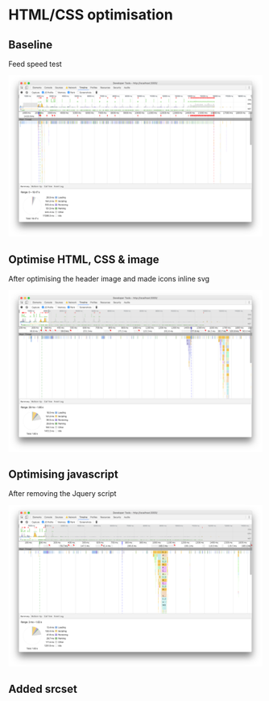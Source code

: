 <!-- # HTML/CSS optimisation

## Baseline

Feed speed test
![Feed baseline](/screenshots/master_speed_test-feed.png)

Detail speed test
![Detail baseline](/screenshots/master_speed_test-detail.png)


## Optimise HTML & CSS

Feed speed test
![Feed exercise2](/screenshots/html-css_speed_test-feed.png)

Detail speed test
![Detail exercise2](/screenshots/html-css_speed_test-detail.png)

## Optimise Image

Before optimising the header image
![Before optimising the header image](/screenshots/html-old_image_speed_test-feed.png)

After optimising the header image
![After optimising the header image](/screenshots/new_image_speed_test-feed.png)

After changing icons to inline svg's
![After changing icons to inline svg's](/screenshots/icons_to_svg-speed_test-feed.png)


## Optimising javascript

After removing the Jquery script
![After changing icons to inline svg's](/screenshots/old_image_speed_test-feed.png)



 -->

 # HTML/CSS optimisation

## Baseline

Feed speed test

![Feed baseline](/screenshots/1base.png)



## Optimise HTML, CSS & image

After optimising the header image and made icons inline svg

![After optimising CSS HTML and imag](/screenshots/2html:css:img.png)



## Optimising javascript

After removing the Jquery script

![Jquery removed](/screenshots/3jquery.png)



## Added srcset










